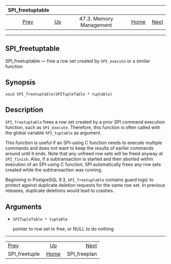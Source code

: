 <!--?xml version="1.0" encoding="UTF-8" standalone="no"?-->

|                SPI\_freetuptable                |                                                 |                         |                                                       |                                               |
| :---------------------------------------------: | :---------------------------------------------- | :---------------------: | ----------------------------------------------------: | --------------------------------------------: |
| [Prev](spi-spi-freetuple.html "SPI_freetuple")  | [Up](spi-memory.html "47.3. Memory Management") | 47.3. Memory Management | [Home](index.html "PostgreSQL 17devel Documentation") |  [Next](spi-spi-freeplan.html "SPI_freeplan") |

***

[]()

## SPI\_freetuptable

SPI\_freetuptable — free a row set created by `SPI_execute` or a similar function

## Synopsis

    void SPI_freetuptable(SPITupleTable * tuptable)

## Description

`SPI_freetuptable` frees a row set created by a prior SPI command execution function, such as `SPI_execute`. Therefore, this function is often called with the global variable `SPI_tuptable` as argument.

This function is useful if an SPI-using C function needs to execute multiple commands and does not want to keep the results of earlier commands around until it ends. Note that any unfreed row sets will be freed anyway at `SPI_finish`. Also, if a subtransaction is started and then aborted within execution of an SPI-using C function, SPI automatically frees any row sets created while the subtransaction was running.

Beginning in PostgreSQL 9.3, `SPI_freetuptable` contains guard logic to protect against duplicate deletion requests for the same row set. In previous releases, duplicate deletions would lead to crashes.

## Arguments

*   `SPITupleTable * tuptable`

    pointer to row set to free, or NULL to do nothing

***

|                                                 |                                                       |                                               |
| :---------------------------------------------- | :---------------------------------------------------: | --------------------------------------------: |
| [Prev](spi-spi-freetuple.html "SPI_freetuple")  |    [Up](spi-memory.html "47.3. Memory Management")    |  [Next](spi-spi-freeplan.html "SPI_freeplan") |
| SPI\_freetuple                                  | [Home](index.html "PostgreSQL 17devel Documentation") |                                 SPI\_freeplan |
